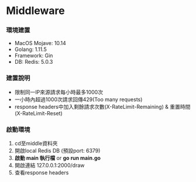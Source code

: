 Middleware
===

### 環境建置
* MacOS Mojave: 10.14
* Golang: 1.11.5
* Framework: Gin
* DB: Redis: 5.0.3

### 建置說明
* 限制同一IP來源請求每小時最多1000次
* 一小時內超過1000次請求回傳429(Too many requests)
* response headers中加入剩餘請求次數(X-RateLimit-Remaining) &
  重置時間(X-RateLimit-Reset)

### 啟動環境

1. cd至middle資料夾
2. 開啟local Redis DB (預設port: 6379)
4. **啟動 main 執行檔** or **go run main.go**
5. 開啟連結 127.0.0.1:2000/draw
6. 查看response headers


